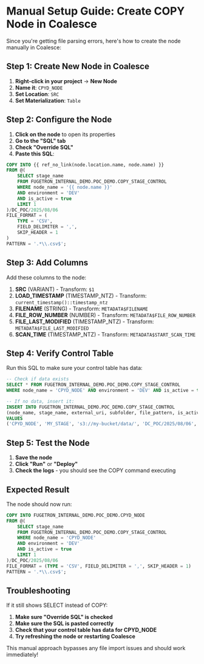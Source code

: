 # Manual Setup Guide: Create COPY Node in Coalesce

Since you're getting file parsing errors, here's how to create the node manually in Coalesce:

## Step 1: Create New Node in Coalesce

1. **Right-click in your project** → **New Node**
2. **Name it**: `CPYD_NODE`
3. **Set Location**: `SRC`
4. **Set Materialization**: `Table`

## Step 2: Configure the Node

1. **Click on the node** to open its properties
2. **Go to the "SQL" tab**
3. **Check "Override SQL"**
4. **Paste this SQL**:

```sql
COPY INTO {{ ref_no_link(node.location.name, node.name) }}
FROM @(
    SELECT stage_name 
    FROM FUGETRON_INTERNAL_DEMO.POC_DEMO.COPY_STAGE_CONTROL 
    WHERE node_name = '{{ node.name }}' 
    AND environment = 'DEV' 
    AND is_active = true
    LIMIT 1
)/DC_POC/2025/08/06
FILE_FORMAT = (
    TYPE = 'CSV',
    FIELD_DELIMITER = ',',
    SKIP_HEADER = 1
)
PATTERN = '.*\\.csv$';
```

## Step 3: Add Columns

Add these columns to the node:

1. **SRC** (VARIANT) - Transform: `$1`
2. **LOAD_TIMESTAMP** (TIMESTAMP_NTZ) - Transform: `current_timestamp()::timestamp_ntz`
3. **FILENAME** (STRING) - Transform: `METADATA$FILENAME`
4. **FILE_ROW_NUMBER** (NUMBER) - Transform: `METADATA$FILE_ROW_NUMBER`
5. **FILE_LAST_MODIFIED** (TIMESTAMP_NTZ) - Transform: `METADATA$FILE_LAST_MODIFIED`
6. **SCAN_TIME** (TIMESTAMP_NTZ) - Transform: `METADATA$START_SCAN_TIME`

## Step 4: Verify Control Table

Run this SQL to make sure your control table has data:

```sql
-- Check if data exists
SELECT * FROM FUGETRON_INTERNAL_DEMO.POC_DEMO.COPY_STAGE_CONTROL 
WHERE node_name = 'CPYD_NODE' AND environment = 'DEV' AND is_active = true;

-- If no data, insert it:
INSERT INTO FUGETRON_INTERNAL_DEMO.POC_DEMO.COPY_STAGE_CONTROL 
(node_name, stage_name, external_uri, subfolder, file_pattern, is_active, environment, created_by, comments) 
VALUES 
('CPYD_NODE', 'MY_STAGE', 's3://my-bucket/data/', 'DC_POC/2025/08/06', '.*\\.csv$', TRUE, 'DEV', 'ADMIN', 'Test configuration');
```

## Step 5: Test the Node

1. **Save the node**
2. **Click "Run"** or **"Deploy"**
3. **Check the logs** - you should see the COPY command executing

## Expected Result

The node should now run:
```sql
COPY INTO FUGETRON_INTERNAL_DEMO.POC_DEMO.CPYD_NODE
FROM @(
    SELECT stage_name 
    FROM FUGETRON_INTERNAL_DEMO.POC_DEMO.COPY_STAGE_CONTROL 
    WHERE node_name = 'CPYD_NODE' 
    AND environment = 'DEV' 
    AND is_active = true
    LIMIT 1
)/DC_POC/2025/08/06
FILE_FORMAT = (TYPE = 'CSV', FIELD_DELIMITER = ',', SKIP_HEADER = 1)
PATTERN = '.*\\.csv$';
```

## Troubleshooting

If it still shows SELECT instead of COPY:
1. **Make sure "Override SQL" is checked**
2. **Make sure the SQL is pasted correctly**
3. **Check that your control table has data for CPYD_NODE**
4. **Try refreshing the node or restarting Coalesce**

This manual approach bypasses any file import issues and should work immediately!
